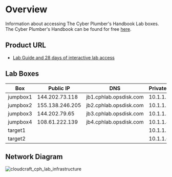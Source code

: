 # Overview

Information about accessing The Cyber Plumber's Handbook Lab boxes.  The Cyber Plumber's Handbook can be found for free
[here](https://github.com/opsdisk/the_cyber_plumbers_handbook).

## Product URL

* [Lab Guide and 28 days of interactive lab access](https://opsdisk.gumroad.com/l/cphlab)

## Lab Boxes

| Box      | Public IP       | DNS                    | Private IP |
| -------- | --------------- | ---------------------- | ---------- |
| jumpbox1 | 144.202.73.118   | jb1.cphlab.opsdisk.com | 10.1.1.10  |
| jumpbox2 | 155.138.246.205 | jb2.cphlab.opsdisk.com | 10.1.1.20  |
| jumpbox3 | 144.202.79.65   | jb3.cphlab.opsdisk.com | 10.1.1.30  |
| jumpbox4 | 108.61.222.139  | jb4.cphlab.opsdisk.com | 10.1.1.40  |
| target1  |                 |                        | 10.1.1.50  |
| target2  |                 |                        | 10.1.1.60  |

## Network Diagram

![cloudcraft_cph_lab_infrastructure](images/cloudcraft_cph_lab_infrastructure.png)
